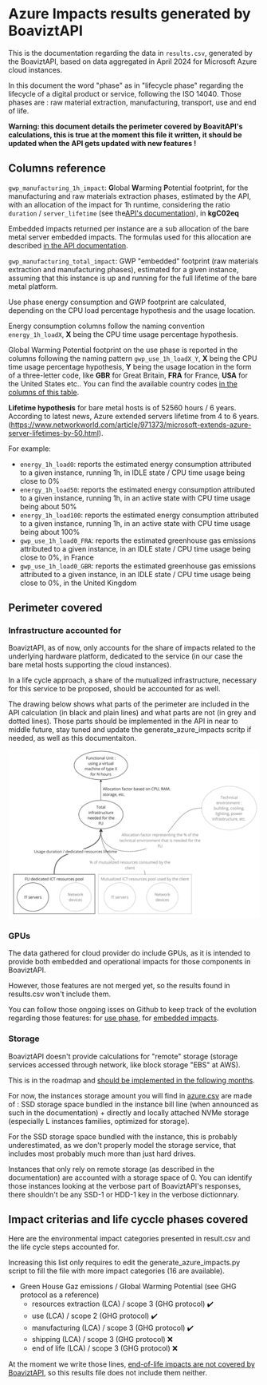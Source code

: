 # Azure Impacts results generated by BoaviztAPI

This is the documentation regarding the data in `results.csv`, generated by the BoaviztAPI, based on data aggregated in April 2024 for Microsoft Azure cloud instances.

In this document the word "phase" as in "lifecycle phase" regarding the lifecycle of a digital product or service, following the ISO 14040. Those phases are : raw material extraction, manufacturing, transport, use and end of life.

**Warning: this document details the perimeter covered by BoavitAPI's calculations, this is true at the moment this file it written, it should be updated when the API gets updated with new features !**

## Columns reference

`gwp_manufacturing_1h_impact`: **G**lobal **W**arming **P**otential footprint, for the manufacturing and raw materials extraction phases, estimated by the API, with an allocation of the impact for 1h runtime, considering the ratio `duration` / `server_lifetime` (see the[API's documentation](https://doc.api.boavizta.org/Explanations/embedded_methodology/)), in **kgC02eq**

Embedded impacts returned per instance are a sub allocation of the bare metal server embedded impacts. The formulas used for this allocation are described [in the API documentation](https://doc.api.boavizta.org/Explanations/services/cloud/#method).

`gwp_manufacturing_total_impact`: GWP "embedded" footprint (raw materials extraction and manufacturing phases), estimated for a given instance, assuming that this instance is up and running for the full lifetime of the bare metal platform. 

Use phase energy consumption and GWP footprint are calculated, depending on the CPU load percentage hypothesis and the usage location.

Energy consumption columns follow the naming convention `energy_1h_loadX`, **X** being the CPU time usage percentage hypothesis.

Global Warming Potential footprint on the use phase is reported in the columns following the naming pattern `gwp_use_1h_loadX_Y`, **X** being the CPU time usage percentage hypothesis, **Y** being the usage location in the form of a three-letter code, like **GBR** for Great Britain, **FRA** for France, **USA** for the United States etc.. You can find the available country codes [in the columns of this table](https://github.com/Boavizta/boaviztapi/blob/main/boaviztapi/data/crowdsourcing/electrical_mix.csv).

**Lifetime hypothesis** for bare metal hosts is of 52560 hours / 6 years. According to latest news, Azure extended servers lifetime from 4 to 6 years. (https://www.networkworld.com/article/971373/microsoft-extends-azure-server-lifetimes-by-50.html).

For example:

- `energy_1h_load0`:  reports the estimated energy consumption attributed to a given instance, running 1h, in IDLE state / CPU time usage being close to 0%
- `energy_1h_load50`: reports the estimated energy consumption attributed to a given instance, running 1h, in an active state with CPU time usage being about 50%
- `energy_1h_load100`: reports the estimated energy consumption attributed to a given instance, running 1h, in an active state with CPU time usage being about 100%
- `gwp_use_1h_load0_FRA`: reports the estimated greenhouse gas emissions attributed to a given instance, in an IDLE state / CPU time usage being close to 0%, in France
- `gwp_use_1h_load0_GBR`: reports the estimated greenhouse gas emissions attributed to a given instance, in an IDLE state / CPU time usage being close to 0%, in the United Kingdom

## Perimeter covered

### Infrastructure accounted for

BoaviztAPI, as of now, only accounts for the share of impacts related to the underlying hardware platform, dedicated to the service (in our case the bare metal hosts supporting the cloud instances).

In a life cycle approach, a share of the mutualized infrastructure, necessary for this service to be proposed, should be accounted for as well.

The drawing below shows what parts of the perimeter are included in the API calculation (in black and plain lines) and what parts are not (in grey and dotted lines). Those parts should be implemented in the API in near to middle future, stay tuned and update the generate_azure_impacts scritp if needed, as well as this documentaiton.

![Perimeter covered by BoaviztAPI's cloud/instance route](../../../../docs/docs/assets/boaviztapi_cloud_instance_perimeter.webp)

### GPUs

The data gathered for cloud provider do include GPUs, as it is intended to provide both embedded and operational impacts for those components in BoaviztAPI.

However, those features are not merged yet, so the results found in results.csv won't include them.

You can follow those ongoing isses on Github to keep track of the evolution regarding those features: for [use phase](https://github.com/Boavizta/boaviztapi/issues/150), for [embedded impacts](https://github.com/Boavizta/boaviztapi/issues/65).

### Storage

BoaviztAPI doesn't provide calculations for "remote" storage (storage services accessed through network, like block storage "EBS" at AWS).

This is in the roadmap and [should be implemented in the following months](https://github.com/Boavizta/boaviztapi/issues/143).

For now, the instances storage amount you will find in [azure.csv]() are made of : SSD storage space bundled in the instance bill line (when announced as such in the documentation) + directly and locally attached NVMe storage (especially L instances families, optimized for storage).

For the SSD storage space bundled with the instance, this is probably underestimated, as we don't properly model the storage service, that includes most probably much more than just hard drives.

Instances that only rely on remote storage (as described in the documentation) are accounted with a storage space of 0. You can identify those instances looking at the verbose part of BoaviztAPI's responses, there shouldn't be any SSD-1 or HDD-1 key in the verbose dictionnary.

## Impact criterias and life cyccle phases covered

Here are the environmental impact categories presented in result.csv and the life cycle steps accounted for.

Increasing this list only requires to edit the generate_azure_impacts.py script to fill the file with more impact categories (16 are available).

- Green House Gaz emissions / Global Warming Potential (see GHG protocol as a reference)
    - resources extraction (LCA) / scope 3 (GHG protocol) ✔️
    - use (LCA) / scope 2 (GHG protocol) ✔️
    - manufacturing (LCA) / scope 3 (GHG protocol) ✔️
    - shipping (LCA) / scope 3 (GHG protocol) ❌
    - end of life (LCA) / scope 3 (GHG protocol) ❌

At the moment we write those lines, [end-of-life impacts are not covered by BoaviztAPI](https://doc.api.boavizta.org/Explanations/embedded_methodology/), so this results file does not include them neither.

